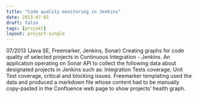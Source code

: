 ```yaml
---
title: "Code quality monitoring in Jenkins"
date: 2013-07-01
draft: false
tags: [projekt]
layout: project-single
---
```


07/2013 (Java SE, Freemarker, Jenkins, Sonar) Creating graphs for code quality of selected projects in Continuous Integration - Jenkins.
An application operating on Sonar API to collect the following data about designated projects in Jenkins such as: Integration Tests coverage, Unit Test coverage, critical and blocking issues. Freemarker templating used the data and produced a markdown file whose content had to be manually copy-pasted in the Confluence web page to show projects’ health graph.
